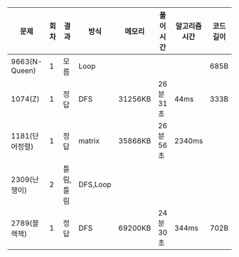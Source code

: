

| 문제           | 회차 | 결과 | 방식   | 메모리  | 풀이 시간 | 알고리즘 시간 | 코드 길이 |
| -------------- | ---- | ---- | ------ | ------- | --------- | ------------- | --------- |
| 9663(N-Queen)  | 1    | 모름 | Loop   |         |           |               | 685B      |
| 1074(Z)        | 1    | 정답 | DFS    | 31256KB | 26분 31초 | 44ms          | 333B      |
| 1181(단어정렬) | 1    | 정답 | matrix | 35868KB | 26분 56초 | 2340ms        |           |
| 2309(난쟁이)   | 2    | 틀림,틀림 | DFS,Loop    |         |           |               |           |
| 2789(블랙잭)   | 1    | 정답 | DFS    | 69200KB | 24분 30초 | 344ms         | 702B      |

